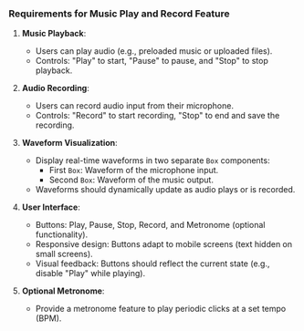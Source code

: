### Requirements for Music Play and Record Feature
1. **Music Playback**:
   - Users can play audio (e.g., preloaded music or uploaded files).
   - Controls: "Play" to start, "Pause" to pause, and "Stop" to stop playback.

2. **Audio Recording**:
   - Users can record audio input from their microphone.
   - Controls: "Record" to start recording, "Stop" to end and save the recording.

3. **Waveform Visualization**:
   - Display real-time waveforms in two separate `Box` components:
     - First `Box`: Waveform of the microphone input.
     - Second `Box`: Waveform of the music output.
   - Waveforms should dynamically update as audio plays or is recorded.

4. **User Interface**:
   - Buttons: Play, Pause, Stop, Record, and Metronome (optional functionality).
   - Responsive design: Buttons adapt to mobile screens (text hidden on small screens).
   - Visual feedback: Buttons should reflect the current state (e.g., disable "Play" while playing).

5. **Optional Metronome**:
   - Provide a metronome feature to play periodic clicks at a set tempo (BPM).